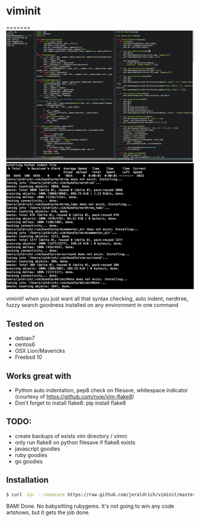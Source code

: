 # viminit
=======
![alt tag](ss.png)
![alt tag](ss2.png)

viminit! when you just want all that syntax checking, auto indent, nerdtree, fuzzy search goodness installed on any environment in one command

## Tested on
- debian7
- centos6
- OSX Lion/Mavericks
- Freebsd 10

## Works great with
- Python auto indentation, pep8 check on filesave, whitespace indicator (courtesy of https://github.com/nvie/vim-flake8)
- Don't forget to install flake8: pip install flake8

## TODO:
- create backups of exists vim directory / vimrc
- only run flake8 on python filesave if flake8 exists
- javascript goodies
- ruby goodies
- go goodies

## Installation
```bash
$ curl -Lo- --insecure https://raw.github.com/jeraldrich/viminit/master/viminit.sh | bash
```

BAM! Done. No babysitting rubygems. It's not going to win any code artshows, but it gets the job done.

